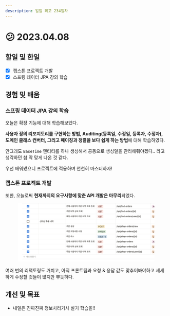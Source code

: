 ```yaml
---
description: 일일 회고 234일차
---
```


# 😕 2023.04.08

## 할일 및 한일

* [x] 캡스톤 프로젝트 개발&#x20;
* [x] 스프링 데이터 JPA 강의 학습&#x20;

## 경험 및 배움&#x20;

### 스프링 데이터 JPA 강의 학습&#x20;

오늘은 확장 기능에 대해 학습해보았다.

**사용자 정의 리포지토리를 구현하는 방법, Auditing(등록일, 수정일, 등록자, 수정자), 도메인 클래스 컨버터, 그리고 페이징과 정렬을 보다 쉽게 하는 방법**에 대해 학습하였다.

안그래도 `BaseTime` 엔티티를 하나 생성해서 공동으로 생성일을 관리해줘야겠다.. 라고 생각하던 참 딱 맞게 나온 것 같다.

우선 배워봤으니 프로젝트에 적용하며 천천히 마스터하자!

### 캡스톤 프로젝트 개발&#x20;

또한, 오늘로써 **현재까지의 요구사항에 맞춘 API 개발은 마무리**되었다.

<figure><img src="../.gitbook/assets/image (2) (1).png" alt=""><figcaption></figcaption></figure>

여러 번의 리팩토링도 거치고, 아직 프론트팀과 요청 & 응답 값도 맞추어봐야하고 세세하게 수정할 것들이 많지만 뿌듯하다.

## 개선 및 목표&#x20;

* 내일은 진짜진짜 정보처리기사 실기 학습을!!&#x20;
